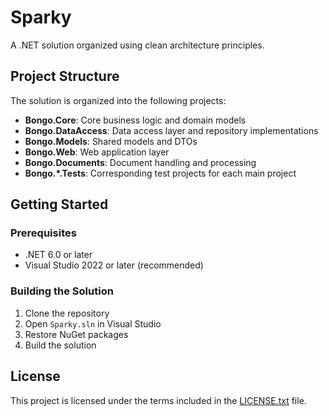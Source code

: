 # Sparky

A .NET solution organized using clean architecture principles.

## Project Structure

The solution is organized into the following projects:

- **Bongo.Core**: Core business logic and domain models
- **Bongo.DataAccess**: Data access layer and repository implementations
- **Bongo.Models**: Shared models and DTOs
- **Bongo.Web**: Web application layer
- **Bongo.Documents**: Document handling and processing
- **Bongo.*.Tests**: Corresponding test projects for each main project

## Getting Started

### Prerequisites

- .NET 6.0 or later
- Visual Studio 2022 or later (recommended)

### Building the Solution

1. Clone the repository
2. Open `Sparky.sln` in Visual Studio
3. Restore NuGet packages
4. Build the solution

## License

This project is licensed under the terms included in the [LICENSE.txt](LICENSE.txt) file. 